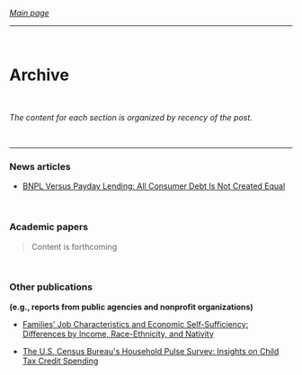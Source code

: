 *[Main page](/./index.md)*

---

<br>

# Archive  

<br>  

*The content for each section is organized by recency of the post.*   

<br>  

<hr>    

### News articles       

- [BNPL Versus Payday Lending: All Consumer Debt Is Not Created Equal](./repo/note01-bnpl-payday.md)    

<br>

### Academic papers     

> Content is forthcoming    

<br>

### Other publications         
**(e.g., reports from public agencies and nonprofit organizations)**    

- [Families’ Job Characteristics and Economic Self-Sufficiency: Differences by Income, Race-Ethnicity, and Nativity](./repo/note02-econ-self-sufficiency.md)    

- [The U.S. Census Bureau's Household Pulse Survey: Insights on Child Tax Credit Spending](./repo/note03-household-pulse-survey-ctc.md)   
